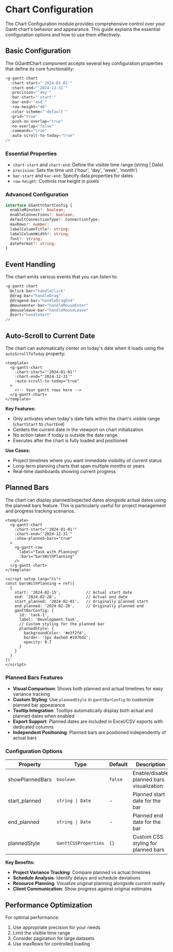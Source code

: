 # Chart Configuration

The Chart Configuration module provides comprehensive control over your Gantt chart's behavior and appearance. This guide explains the essential configuration options and how to use them effectively.

## Basic Configuration

The GGanttChart component accepts several key configuration properties that define its core functionality:

```typescript
<g-gantt-chart
  :chart-start="'2024-01-01'"
  :chart-end="'2024-12-31'"
  :precision="'day'"
  :bar-start="'start'"
  :bar-end="'end'"
  :row-height="40"
  :color-scheme="'default'"
  :grid="true"
  :push-on-overlap="true"
  :no-overlap="false"
  :commands="true"
  :auto-scroll-to-today="true"
/>
```

### Essential Properties

- `chart-start` and `chart-end`: Define the visible time range (string | Date)
- `precision`: Sets the time unit ('hour', 'day', 'week', 'month')
- `bar-start` and `bar-end`: Specify data properties for dates
- `row-height`: Controls row height in pixels

### Advanced Configuration

```typescript
interface GGanttChartConfig {
  enableMinutes?: boolean;
  enableConnections?: boolean;
  defaultConnectionType?: ConnectionType;
  maxRows?: number;
  labelColumnTitle?: string;
  labelColumnWidth?: string;
  font?: string;
  dateFormat?: string;
}
```

## Event Handling

The chart emits various events that you can listen to:

```typescript
<g-gantt-chart
  @click-bar="handleClick"
  @drag-bar="handleDrag"
  @dragend-bar="handleDragEnd"
  @mouseenter-bar="handleMouseEnter"
  @mouseleave-bar="handleMouseLeave"
  @sort="handleSort"
/>
```

## Auto-Scroll to Current Date

The chart can automatically center on today's date when it loads using the `autoScrollToToday` property:

```vue
<template>
  <g-gantt-chart
    :chart-start="'2024-01-01'"
    :chart-end="'2024-12-31'"
    :auto-scroll-to-today="true"
  >
    <!-- Your gantt rows here -->
  </g-gantt-chart>
</template>
```

**Key Features:**
- Only activates when today's date falls within the chart's visible range (`chartStart` to `chartEnd`)
- Centers the current date in the viewport on chart initialization
- No action taken if today is outside the date range
- Executes after the chart is fully loaded and positioned

**Use Cases:**
- Project timelines where you want immediate visibility of current status
- Long-term planning charts that span multiple months or years
- Real-time dashboards showing current progress

## Planned Bars

The chart can display planned/expected dates alongside actual dates using the planned bars feature. This is particularly useful for project management and progress tracking scenarios.

```vue
<template>
  <g-gantt-chart
    :chart-start="'2024-01-01'"
    :chart-end="'2024-12-31'"
    :show-planned-bars="true"
  >
    <g-gantt-row
      label="Task with Planning"
      :bars="barsWithPlanning"
    />
  </g-gantt-chart>
</template>

<script setup lang="ts">
const barsWithPlanning = ref([
  {
    start: '2024-02-15',           // Actual start date
    end: '2024-02-28',             // Actual end date
    start_planned: '2024-02-01',   // Originally planned start
    end_planned: '2024-02-20',     // Originally planned end
    ganttBarConfig: {
      id: 'task-1',
      label: 'Development Task',
      // Custom styling for the planned bar
      plannedStyle: {
        backgroundColor: '#e3f2fd',
        border: '1px dashed #1976d2',
        opacity: 0.7
      }
    }
  }
])
</script>
```

### Planned Bars Features

- **Visual Comparison**: Shows both planned and actual timelines for easy variance tracking
- **Custom Styling**: Use `plannedStyle` in `ganttBarConfig` to customize planned bar appearance
- **Tooltip Integration**: Tooltips automatically display both actual and planned dates when enabled
- **Export Support**: Planned dates are included in Excel/CSV exports with dedicated columns
- **Independent Positioning**: Planned bars are positioned independently of actual bars

### Configuration Options

| Property | Type | Default | Description |
|----------|------|---------|-------------|
| showPlannedBars | `boolean` | `false` | Enable/disable planned bars visualization |
| start_planned | `string \| Date` | - | Planned start date for the bar |
| end_planned | `string \| Date` | - | Planned end date for the bar |
| plannedStyle | `GanttCSSProperties` | `{}` | Custom CSS styling for planned bars |

**Key Benefits:**
- **Project Variance Tracking**: Compare planned vs actual timelines
- **Schedule Analysis**: Identify delays and schedule deviations
- **Resource Planning**: Visualize original planning alongside current reality
- **Client Communication**: Show progress against original estimates

## Performance Optimization

For optimal performance:

1. Use appropriate precision for your needs
2. Limit the visible time range
3. Consider pagination for large datasets
4. Use maxRows for controlled loading